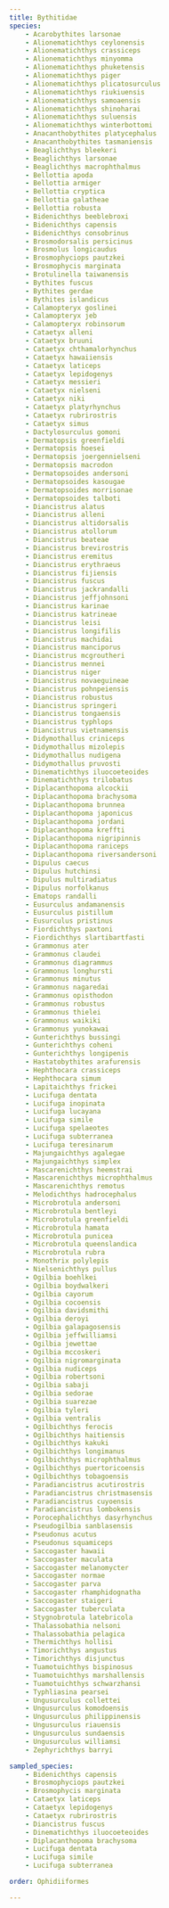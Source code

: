 ```yaml
---
title: Bythitidae
species:
    - Acarobythites larsonae
    - Alionematichthys ceylonensis
    - Alionematichthys crassiceps
    - Alionematichthys minyomma
    - Alionematichthys phuketensis
    - Alionematichthys piger
    - Alionematichthys plicatosurculus
    - Alionematichthys riukiuensis
    - Alionematichthys samoaensis
    - Alionematichthys shinoharai
    - Alionematichthys suluensis
    - Alionematichthys winterbottomi
    - Anacanthobythites platycephalus
    - Anacanthobythites tasmaniensis
    - Beaglichthys bleekeri
    - Beaglichthys larsonae
    - Beaglichthys macrophthalmus
    - Bellottia apoda
    - Bellottia armiger
    - Bellottia cryptica
    - Bellottia galatheae
    - Bellottia robusta
    - Bidenichthys beeblebroxi
    - Bidenichthys capensis
    - Bidenichthys consobrinus
    - Brosmodorsalis persicinus
    - Brosmolus longicaudus
    - Brosmophyciops pautzkei
    - Brosmophycis marginata
    - Brotulinella taiwanensis
    - Bythites fuscus
    - Bythites gerdae
    - Bythites islandicus
    - Calamopteryx goslinei
    - Calamopteryx jeb
    - Calamopteryx robinsorum
    - Cataetyx alleni
    - Cataetyx bruuni
    - Cataetyx chthamalorhynchus
    - Cataetyx hawaiiensis
    - Cataetyx laticeps
    - Cataetyx lepidogenys
    - Cataetyx messieri
    - Cataetyx nielseni
    - Cataetyx niki
    - Cataetyx platyrhynchus
    - Cataetyx rubrirostris
    - Cataetyx simus
    - Dactylosurculus gomoni
    - Dermatopsis greenfieldi
    - Dermatopsis hoesei
    - Dermatopsis joergennielseni
    - Dermatopsis macrodon
    - Dermatopsoides andersoni
    - Dermatopsoides kasougae
    - Dermatopsoides morrisonae
    - Dermatopsoides talboti
    - Diancistrus alatus
    - Diancistrus alleni
    - Diancistrus altidorsalis
    - Diancistrus atollorum
    - Diancistrus beateae
    - Diancistrus brevirostris
    - Diancistrus eremitus
    - Diancistrus erythraeus
    - Diancistrus fijiensis
    - Diancistrus fuscus
    - Diancistrus jackrandalli
    - Diancistrus jeffjohnsoni
    - Diancistrus karinae
    - Diancistrus katrineae
    - Diancistrus leisi
    - Diancistrus longifilis
    - Diancistrus machidai
    - Diancistrus manciporus
    - Diancistrus mcgroutheri
    - Diancistrus mennei
    - Diancistrus niger
    - Diancistrus novaeguineae
    - Diancistrus pohnpeiensis
    - Diancistrus robustus
    - Diancistrus springeri
    - Diancistrus tongaensis
    - Diancistrus typhlops
    - Diancistrus vietnamensis
    - Didymothallus criniceps
    - Didymothallus mizolepis
    - Didymothallus nudigena
    - Didymothallus pruvosti
    - Dinematichthys iluocoeteoides
    - Dinematichthys trilobatus
    - Diplacanthopoma alcockii
    - Diplacanthopoma brachysoma
    - Diplacanthopoma brunnea
    - Diplacanthopoma japonicus
    - Diplacanthopoma jordani
    - Diplacanthopoma kreffti
    - Diplacanthopoma nigripinnis
    - Diplacanthopoma raniceps
    - Diplacanthopoma riversandersoni
    - Dipulus caecus
    - Dipulus hutchinsi
    - Dipulus multiradiatus
    - Dipulus norfolkanus
    - Ematops randalli
    - Eusurculus andamanensis
    - Eusurculus pistillum
    - Eusurculus pristinus
    - Fiordichthys paxtoni
    - Fiordichthys slartibartfasti
    - Grammonus ater
    - Grammonus claudei
    - Grammonus diagrammus
    - Grammonus longhursti
    - Grammonus minutus
    - Grammonus nagaredai
    - Grammonus opisthodon
    - Grammonus robustus
    - Grammonus thielei
    - Grammonus waikiki
    - Grammonus yunokawai
    - Gunterichthys bussingi
    - Gunterichthys coheni
    - Gunterichthys longipenis
    - Hastatobythites arafurensis
    - Hephthocara crassiceps
    - Hephthocara simum
    - Lapitaichthys frickei
    - Lucifuga dentata
    - Lucifuga inopinata
    - Lucifuga lucayana
    - Lucifuga simile
    - Lucifuga spelaeotes
    - Lucifuga subterranea
    - Lucifuga teresinarum
    - Majungaichthys agalegae
    - Majungaichthys simplex
    - Mascarenichthys heemstrai
    - Mascarenichthys microphthalmus
    - Mascarenichthys remotus
    - Melodichthys hadrocephalus
    - Microbrotula andersoni
    - Microbrotula bentleyi
    - Microbrotula greenfieldi
    - Microbrotula hamata
    - Microbrotula punicea
    - Microbrotula queenslandica
    - Microbrotula rubra
    - Monothrix polylepis
    - Nielsenichthys pullus
    - Ogilbia boehlkei
    - Ogilbia boydwalkeri
    - Ogilbia cayorum
    - Ogilbia cocoensis
    - Ogilbia davidsmithi
    - Ogilbia deroyi
    - Ogilbia galapagosensis
    - Ogilbia jeffwilliamsi
    - Ogilbia jewettae
    - Ogilbia mccoskeri
    - Ogilbia nigromarginata
    - Ogilbia nudiceps
    - Ogilbia robertsoni
    - Ogilbia sabaji
    - Ogilbia sedorae
    - Ogilbia suarezae
    - Ogilbia tyleri
    - Ogilbia ventralis
    - Ogilbichthys ferocis
    - Ogilbichthys haitiensis
    - Ogilbichthys kakuki
    - Ogilbichthys longimanus
    - Ogilbichthys microphthalmus
    - Ogilbichthys puertoricoensis
    - Ogilbichthys tobagoensis
    - Paradiancistrus acutirostris
    - Paradiancistrus christmasensis
    - Paradiancistrus cuyoensis
    - Paradiancistrus lombokensis
    - Porocephalichthys dasyrhynchus
    - Pseudogilbia sanblasensis
    - Pseudonus acutus
    - Pseudonus squamiceps
    - Saccogaster hawaii
    - Saccogaster maculata
    - Saccogaster melanomycter
    - Saccogaster normae
    - Saccogaster parva
    - Saccogaster rhamphidognatha
    - Saccogaster staigeri
    - Saccogaster tuberculata
    - Stygnobrotula latebricola
    - Thalassobathia nelsoni
    - Thalassobathia pelagica
    - Thermichthys hollisi
    - Timorichthys angustus
    - Timorichthys disjunctus
    - Tuamotuichthys bispinosus
    - Tuamotuichthys marshallensis
    - Tuamotuichthys schwarzhansi
    - Typhliasina pearsei
    - Ungusurculus collettei
    - Ungusurculus komodoensis
    - Ungusurculus philippinensis
    - Ungusurculus riauensis
    - Ungusurculus sundaensis
    - Ungusurculus williamsi
    - Zephyrichthys barryi

sampled_species:
    - Bidenichthys capensis
    - Brosmophyciops pautzkei
    - Brosmophycis marginata
    - Cataetyx laticeps
    - Cataetyx lepidogenys
    - Cataetyx rubrirostris
    - Diancistrus fuscus
    - Dinematichthys iluocoeteoides
    - Diplacanthopoma brachysoma
    - Lucifuga dentata
    - Lucifuga simile
    - Lucifuga subterranea

order: Ophidiiformes

---
```

